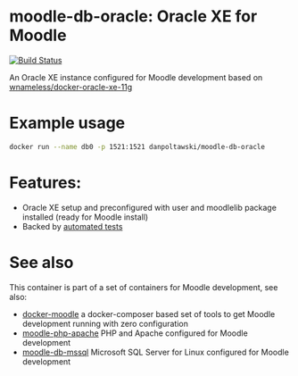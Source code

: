 # moodle-db-oracle: Oracle XE for Moodle
[![Build Status](https://travis-ci.org/danpoltawski/moodle-db-oracle.svg?branch=master)](https://travis-ci.org/danpoltawski/moodle-db-oracle)

An Oracle XE instance configured for Moodle development based on [wnameless/docker-oracle-xe-11g](https://github.com/wnameless/docker-oracle-xe-11g)

# Example usage

```bash
docker run --name db0 -p 1521:1521 danpoltawski/moodle-db-oracle
```

# Features:
* Oracle XE setup and preconfigured with user and moodlelib package installed (ready for Moodle install)
* Backed by [automated tests](https://travis-ci.org/danpoltawski/moodle-db-oracle)

# See also
This container is part of a set of containers for Moodle development, see also:
* [docker-moodle](https://github.com/danpoltawski/docker-moodle) a docker-composer based set of tools to get Moodle development running with zero configuration
* [moodle-php-apache](https://github.com/danpoltawski/moodle-php-apache) PHP and Apache configured for Moodle development
* [moodle-db-mssql](https://github.com/danpoltawski/moodle-db-mssql) Microsoft SQL Server for Linux configured for Moodle development
